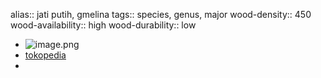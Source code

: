 alias:: jati putih, gmelina
tags:: species, genus, major
wood-density:: 450
wood-availability:: high
wood-durability:: low

- ![image.png](https://peach-geographical-bat-397.mypinata.cloud/ipfs/QmSHUC5y6DBvVBX5GvMGBFAmbvhZ69MCoVp5BvEwZf3ZyZ)
- [tokopedia](https://www.tokopedia.com/febriantastor/3-benih-biji-jati-putih-gmelina-arborea-tree?extParam=ivf%3Dfalse%26src%3Dsearch)
-